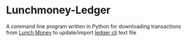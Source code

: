 # Lunchmoney-Ledger

A command line program written in Python for downloading transactions from [Lunch Money](https://lunchmoney.app) to update/import [ledger cli](http://www.ledger-cli.org) text file